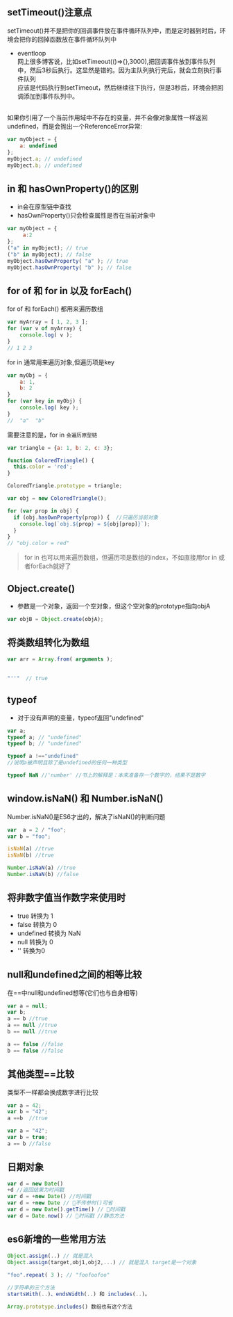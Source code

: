 ## setTimeout()注意点
setTimeout()并不是把你的回调事件放在事件循环队列中，而是定时器到时后，环境会把你的回掉函数放在事件循环队列中
- eventloop<br>
  网上很多博客说，比如setTimeout(()=>{},3000),把回调事件放到事件队列中，然后3秒后执行。这显然是错的。因为主队列执行完后，就会立刻执行事件队列<br>
  应该是代码执行到setTimeout，然后继续往下执行，但是3秒后，环境会把回调添加到事件队列中。


## 
如果你引用了一个当前作用域中不存在的变量，并不会像对象属性一样返回 undefined，而是会抛出一个ReferenceError异常:
```javascript
var myObject = { 
    a: undefined
};
myObject.a; // undefined 
myObject.b; // undefined 
```

## 
## in 和 hasOwnProperty()的区别
- in会在原型链中查找
- hasOwnProperty()只会检查属性是否在当前对象中
```javascript
var myObject = {
     a:2
};
("a" in myObject); // true 
("b" in myObject); // false
myObject.hasOwnProperty( "a" ); // true 
myObject.hasOwnProperty( "b" ); // false
```

## 
## for of 和 for in 以及 forEach()
for of 和 forEach() 都用来遍历数组
```javascript
var myArray = [ 1, 2, 3 ];
for (var v of myArray) { 
    console.log( v );
}
// 1 2 3
```
for in 通常用来遍历对象,但遍历项是key
```javascript
var myObj = {
    a: 1,
    b: 2
}
for (var key in myObj) { 
    console.log( key );
}
//  "a"  "b"
```
需要注意的是，for in `会遍历原型链`
```javascript
var triangle = {a: 1, b: 2, c: 3};

function ColoredTriangle() {
  this.color = 'red';
}

ColoredTriangle.prototype = triangle;

var obj = new ColoredTriangle();

for (var prop in obj) {
  if (obj.hasOwnProperty(prop)) {  //只遍历当前对象
    console.log(`obj.${prop} = ${obj[prop]}`);
  } 
}
// "obj.color = red"
```
> for in 也可以用来遍历数组，但遍历项是数组的index，不如直接用for in 或者forEach就好了

## 
## Object.create() 
- 参数是一个对象，返回一个空对象，但这个空对象的prototype指向objA
```javascript
var objB = Object.create(objA);
```


## 
## 将类数组转化为数组
```javascript
var arr = Array.from( arguments );
```


## 
```javascript
"''"  // true
```


## 
## typeof
- 对于没有声明的变量，typeof返回"undefined"
```javascript
var a;
typeof a; // "undefined" 
typeof b; // "undefined"
```
```javascript
typeof a !=="undefined"
//说明a被声明且除了是undefined的任何一种类型
```
```javascript
typeof NaN //'number' //书上的解释是：本来准备存一个数字的，结果不是数字
```

## 
## window.isNaN() 和 Number.isNaN()
Number.isNaN()是ES6才出的，解决了isNaN()的判断问题
```javascript
var  a = 2 / "foo";
var b = "foo";

isNaN(a) //true
isNaN(b) //true

Number.isNaN(a) //true
Number.isNaN(b) //false
```

## 
## 将非数字值当作数字来使用时
- true 转换为 1
- false 转换为 0
- undefined 转换为 NaN
- null 转换为 0
- '' 转换为0

## 
## null和undefined之间的相等比较
在==中null和undefined想等(它们也与自身相等)
```javascript
var a = null;
var b;
a == b //true
a == null //true
b == null //true

a == false //false
b == false //false
```

## 
## 其他类型==比较
类型不一样都会换成数字进行比较
```javascript
var a = 42;
var b = "42";
a ==b  //true

var a = "42";
var b = true;
a == b //false
```

## 
## 日期对象
```javascript
var d = new Date()
+d //返回结果为时间戳
var d = +new Date() //时间戳
var d = +new Date // 不传参时()可省
var d = new Date().getTime() // 时间戳
var d = Date.now() // 时间戳 //静态方法
```

## 
## es6新增的一些常用方法
```javascript
Object.assign(..) // 就是混入
Object.assign(target,obj1,obj2,...) // 就是混入 target是一个对象
              
"foo".repeat( 3 ); // "foofoofoo"

//字符串的三个方法
startsWith(..)、endsWidth(..) 和 includes(..)。

Array.prototype.includes() 数组也有这个方法
```